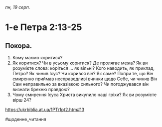 
_пн, 19 серп._

# 1-е Петра 2:13-25

## Покора.
1. Кому маємо коритися?
2. Як коритися? Чи в усьому коритися? Де пролягає межа? Як ви розумієте слова: коріться ... як вільні? Кого наводить, як приклад, Петро? Як чинив Ісус? Чи корився він? Як саме? Попри те, що Він смиренно приймав несправедливі вчинки щодо Себе, чи чинив Він Сам неправильно за вказівкою сильного? Чи погоджувався він визнати брехню правдою?
3. Чому смирення Ісуса Христа викупило наші гріхи? Як ви розумієте вірш 24?

https://ukrbiblia.at.ua/1PT/1pt2.htm#13 

#щоденне_читання
